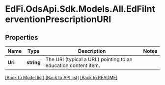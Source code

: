 # EdFi.OdsApi.Sdk.Models.All.EdFiInterventionPrescriptionURI
## Properties

Name | Type | Description | Notes
------------ | ------------- | ------------- | -------------
**Uri** | **string** | The URI (typical a URL) pointing to an education content item. | 

[[Back to Model list]](../README.md#documentation-for-models) [[Back to API list]](../README.md#documentation-for-api-endpoints) [[Back to README]](../README.md)

